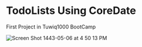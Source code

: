 # TodoLists Using CoreDate
First Project in Tuwiq1000 BootCamp 


![Screen Shot 1443-05-06 at 4 50 13 PM](https://user-images.githubusercontent.com/89999862/145584168-4f0b5716-11c6-45d8-a38d-353439dd52b4.png)
